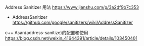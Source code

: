 
Address Sanitizer 用法 https://www.jianshu.com/p/3a2df9b7c353
- AddressSanitizer https://github.com/google/sanitizers/wiki/AddressSanitizer

c++ Asan(address-sanitize)的配置和使用 https://blog.csdn.net/weixin_41644391/article/details/103450401
